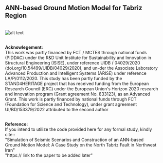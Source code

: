 ## ANN-based Ground Motion Model for Tabriz Region
\
![alt text](https://stand4heritage.org/wp-content/uploads/s4h-logo2.svg)

\
__Acknowlegement:__
\
This work was partly financed by FCT / MCTES through national funds (PIDDAC) under the R&D Unit Institute for Sustainability and Innovation in Structural Engineering (ISISE), under reference UIDB / 04029/2020 (doi.org/10.54499/UIDB/04029/2020), and un-der the Associate Laboratory Advanced Production and Intelligent Systems (ARISE) under reference LA/P/0112/2020. This study has been partly funded by the STAND4HERITAGE project that has received funding from the European Research Council (ERC) under the European Union's Horizon 2020 research and innovation program (Grant agreement No. 833123), as an Advanced Grant. This work is partly financed by national funds through FCT (Foundation for Science and Technology), under grant agreement UI/BD/153379/2022 attributed to the second author


\
__Reference:__
\
If you intend to utilize the code provided here for any formal study, kindly cite::
\
"Simulation of Seismic Scenarios and Construction of an ANN-based Ground Motion Model: A Case Study on the North Tabriz Fault in Northwest Iran"
\
"https:// link to the paper to be added later"
